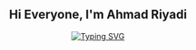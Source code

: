 <p>
  <h2 align="center">Hi Everyone, I'm Ahmad Riyadi</h2>
</p>

<p align="center">
<a href="https://git.io/typing-svg">
  <img src="https://readme-typing-svg.herokuapp.com?font=Pixelify+Sans&weight=500&size=35&pause=1000&color=07F49E&center=true&vCenter=true&width=435&lines=WELCOME+TO+MY+GITHUB;CODE+SMARTER+NOT+HARDER" alt="Typing SVG" />
</a>
</p>
